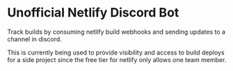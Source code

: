 # Unofficial Netlify Discord Bot
Track builds by consuming netlify build webhooks and sending updates to a channel in discord. 

This is currently being used to provide visibility and access to build deploys for a side project since the free tier for netlify only allows one team member.
